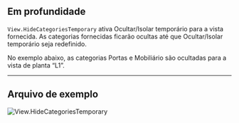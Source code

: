 ## Em profundidade
`View.HideCategoriesTemporary` ativa Ocultar/Isolar temporário para a vista fornecida. As categorias fornecidas ficarão ocultas até que Ocultar/Isolar temporário seja redefinido.

No exemplo abaixo, as categorias Portas e Mobiliário são ocultadas para a vista de planta “L1”.
___
## Arquivo de exemplo

![View.HideCategoriesTemporary](./Revit.Elements.Views.View.HideCategoriesTemporary_img.jpg)
